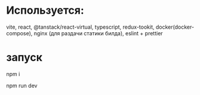 # Используется: 

vite, react, @tanstack/react-virtual, typescript, redux-tookit, docker(docker-compose), nginx (для раздачи статики билда), eslint + prettier

# запуск

npm i

npm run dev


